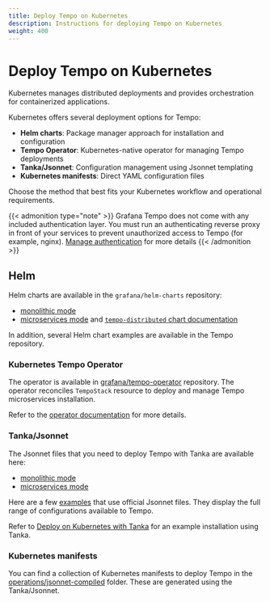 ```yaml
---
title: Deploy Tempo on Kubernetes
description: Instructions for deploying Tempo on Kubernetes
weight: 400
---
```


# Deploy Tempo on Kubernetes

Kubernetes manages distributed deployments and provides orchestration for containerized applications.

Kubernetes offers several deployment options for Tempo:

- **Helm charts**: Package manager approach for installation and configuration
- **Tempo Operator**: Kubernetes-native operator for managing Tempo deployments
- **Tanka/Jsonnet**: Configuration management using Jsonnet templating
- **Kubernetes manifests**: Direct YAML configuration files

Choose the method that best fits your Kubernetes workflow and operational requirements.

{{< admonition type="note" >}}
Grafana Tempo does not come with any included authentication layer. You must run an authenticating reverse proxy in front of your services to prevent unauthorized access to Tempo (for example, nginx). [Manage authentication](https://grafana.com/docs/tempo/<TEMPO_VERSION>/operations/authentication/) for more details
{{< /admonition >}}

## Helm

Helm charts are available in the `grafana/helm-charts` repository:

- [monolithic mode](https://github.com/grafana/helm-charts/tree/main/charts/tempo)
- [microservices mode](https://github.com/grafana/helm-charts/tree/main/charts/tempo-distributed) and [`tempo-distributed` chart documentation](/docs/helm-charts/tempo-distributed/next/)

In addition, several Helm chart examples are available in the Tempo repository.

### Kubernetes Tempo Operator

The operator is available in [grafana/tempo-operator](https://github.com/grafana/tempo-operator) repository.
The operator reconciles `TempoStack` resource to deploy and manage Tempo microservices installation.

Refer to the [operator documentation](../kubernetes/operator/) for more details.

### Tanka/Jsonnet

The Jsonnet files that you need to deploy Tempo with Tanka are available here:

- [monolithic mode](https://github.com/grafana/tempo/tree/main/operations/jsonnet/single-binary)
- [microservices mode](https://github.com/grafana/tempo/tree/main/operations/jsonnet/microservices)

Here are a few [examples](https://github.com/grafana/tempo/tree/main/example/tk) that use official Jsonnet files.
They display the full range of configurations available to Tempo.

Refer to [Deploy on Kubernetes with Tanka](/docs/tempo/<TEMPO_VERSION>/set-up-for-tracing/setup-tempo/deploy/kubernetes/tanka/) for an example installation using Tanka.

### Kubernetes manifests

You can find a collection of Kubernetes manifests to deploy Tempo in the
[operations/jsonnet-compiled](https://github.com/grafana/tempo/tree/main/operations/jsonnet-compiled)
folder. These are generated using the Tanka/Jsonnet.
